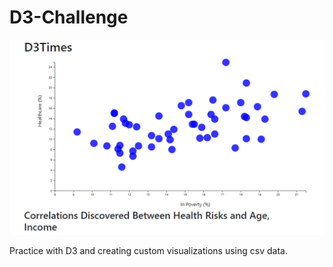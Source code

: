 # D3-Challenge

![landingPage](assets/data/g1.PNG)

Practice with D3 and creating custom visualizations using csv data. 

